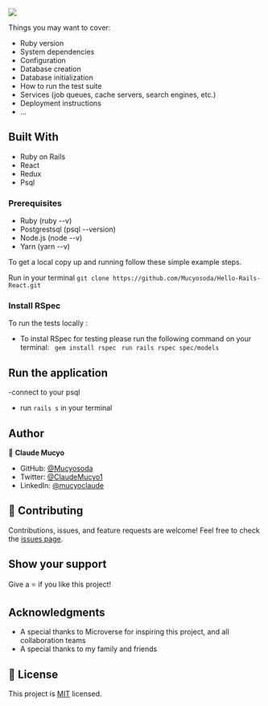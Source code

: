 ![](https://img.shields.io/badge/Microverse-blueviolet)

Things you may want to cover:

* Ruby version
* System dependencies
* Configuration
* Database creation
* Database initialization
* How to run the test suite
* Services (job queues, cache servers, search engines, etc.)
* Deployment instructions
* ...

## Built With
* Ruby on Rails
* React
* Redux
* Psql

### Prerequisites

* Ruby (ruby --v)
* Postgrestsql (psql --version)
* Node.js (node --v)
* Yarn (yarn --v)

To get a local copy up and running follow these simple example steps.

Run in your terminal `git clone https://github.com/Mucyosoda/Hello-Rails-React.git`

### Install RSpec

To run the tests locally :
* To instal RSpec for testing please run the following command on your terminal:
 ` gem install rspec`
 ` run rails rspec spec/models`


## Run the application
-connect to your psql
-  run `rails s` in your terminal

## Author
👤 **Claude Mucyo**
* GitHub: [@Mucyosoda](https://github.com/Mucyosoda)
* Twitter: [@ClaudeMucyo1](https://twitter.com/ClaudeMucyo1)
* LinkedIn: [@mucyoclaude](linkedin.com/in/mucyoclaude)

## 🤝 Contributing

Contributions, issues, and feature requests are welcome!
Feel free to check the [issues page](../../issues).

## Show your support

Give a ⭐️ if you like this project!

## Acknowledgments

- A special thanks to Microverse for inspiring this project, and all collaboration teams
- A special thanks to my family and friends

## 📝 License

This project is [MIT](./MIT.md) licensed.